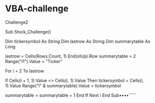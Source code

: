 # VBA-challenge
Challenge2


Sub Stock_Challenge()

Dim tickersymbol As String
Dim lastrow As String
Dim summarytable As Long


lastrow = Cells(Rows.Count, 1).End(xlUp).Row
summarytable = 2
Range("I1").Value = "Ticker"


For i = 2 To lastrow

If Cells(i + 1, 1).Value <> Cells(i, 1).Value Then
tickersymbol = Cells(i, 1).Value
Range("I" & summarytable).Value = tickersymbol


summarytable = summarytable + 1
End If
Next i
End Sub••••ˇˇˇˇ
